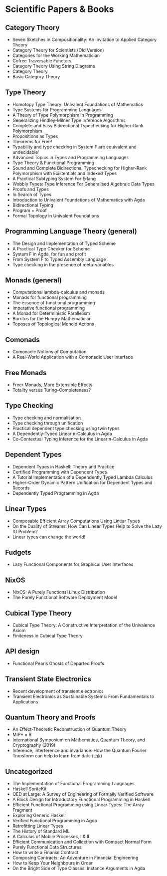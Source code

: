 # Scientific Papers & Books
## Category Theory
* Seven Sketches in Compositionality: An Invitation to Applied Category Theory
* Category Theory for Scientists (Old Version)
* Categories for the Working Mathematician
* Cofree Traversable Functors
* Category Theory Using String Diagrams
* Category Theory
* Basic Category Theory

## Type Theory
* Homotopy Type Theory: Univalent Foundations of Mathematics
* Type Systems for Programming Languages
* A Theory of Type Polymorphism in Programming
* Generalizing Hindley-Milner Type Inference Algorithms
* Complete and Easy Bidirectional Typechecking for Higher-Rank Polymorphism
* Propositions as Types
* Theorems for Free!
* Typability and type checking in System F are equivalent and undecidable’
* Advanced Topics in Types and Programming Languages
* Type Theory & Functional Programming
* Sound and Complete Bidirectional Typechecking for Higher-Rank Polymorphism with Existentials and Indexed Types
* A Practical Subtyping System For Erlang
* Wobbly Types: Type Inference For Generalised Algebraic Data Types
* Proofs and Types
* In Search of Types
* Introduction to Univalent Foundations of Mathematics with Agda
* Bidirectional Typing
* Program = Proof
* Formal Topology in Univalent Foundations

## Programming Language Theory (general)
* The Design and Implementation of Typed Scheme
* A Practical Type Checker for Scheme
* System F in Agda, for fun and profit
* From System F to Typed Assembly Language
* Type checking in the presence of meta-variables

## Monads (general)
* Computational lambda-calculus and monads
* Monads for functional programming
* The essence of functional programming
* Imperative functional programming
* A Monad for Deterministic Parallelism
* Burritos for the Hungry Mathematician
* Toposes of Topological Monoid Actions

## Comonads
* Comonadic Notions of Computation
* A Real-World Application with a Comonadic User Interface

## Free Monads
* Freer Monads, More Extensible Effects
* Totality versus Turing-Completeness?

## Type Checking
* Type checking and normalisation
* Type checking through unification
* Practical dependent type checking using twin types
* A Dependently-Typed Linear π-Calculus in Agda
* Co-Contextual Typing Inference for the Linear π-Calculus in Agda

## Dependent Types
* Dependent Types in Haskell: Theory and Practice
* Certified Programming with Dependent Types
* A Tutorial Implementation of a Dependently Typed Lambda Calculus
* Higher-Order Dynamic Pattern Unification for Dependent Types and Records  
* Dependently Typed Programming in Agda  

## Linear Types
* Composable Efficient Array Computations Using Linear Types
* On the Duality of Streams: How Can Linear Types Help to Solve the Lazy IO Problem?
* Linear types can change the world!

## Fudgets
* Lazy Functional Components for Graphical User Interfaces

## NixOS
* NixOS: A Purely Functional Linux Distribution
* The Purely Functional Software Deployment Model

## Cubical Type Theory
* Cubical Type Theory: A Constructive Interpretation of the Univalence Axiom
* Finiteness in Cubical Type Theory

## API design
* Functional Pearls Ghosts of Departed Proofs

## Transient State Electronics
* Recent development of transient electronics  
* Transient Electronics as Sustainable Systems: From Fundamentals to Applications  

## Quantum Theory and Proofs
* An Effect-Theoretic Reconstruction of Quantum Theory
* MIP* = R 
* International Symposium on Mathematics, Quantum Theory, and Cryptography (2019)
* Inference, interference and invariance: How the Quantum Fourier Transform can help to learn from data [(link)](../master/papers/2409.00172v1.pdf)

## Uncategorized
* The Implementation of Functional Programming Languages
* Haskell SpriteKit
* QED at Large: A Survey of Engineering of Formally Verified Software
* A Block Design for Introductory Functional Programming in Haskell
* Efficient Functional Programming using Linear Types: The Array Fragment
* Exploring Generic Haskell
* Verified Functional Programming in Agda
* Retrofitting Linear Types
* The History of Standard ML
* A Calculus of Mobile Processes, I & II
* Efficient Communication and Collection with Compact Normal Form
* Purely Functional Data Structures
* How to write a Finanial Contract
* Composing Contracts: An Adventure in Financial Engineering
* How to Keep Your Neighbours in Order
* On the Bright Side of Type Classes: Instance Arguments in Agda  
